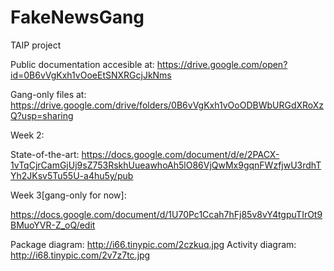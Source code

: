 # FakeNewsGang
TAIP project


Public documentation accesible at: https://drive.google.com/open?id=0B6vVgKxh1vOoeEtSNXRGcjJkNms

Gang-only files at: https://drive.google.com/drive/folders/0B6vVgKxh1vOoODBWbURGdXRoXzQ?usp=sharing

Week 2:

State-of-the-art: https://docs.google.com/document/d/e/2PACX-1vTqCjrCamGjUj9sZ753RskhUueawhoAh5lO86VjQwMx9gqnFWzfjwU3rdhTYh2JKsv5Tu55U-a4hu5y/pub

Week 3[gang-only for now]:

https://docs.google.com/document/d/1U70Pc1Ccah7hFj85v8vY4tgpuTIrOt9BMuoYVR-Z_oQ/edit

Package diagram: http://i66.tinypic.com/2czkuq.jpg
Activity diagram: http://i68.tinypic.com/2v7z7tc.jpg
